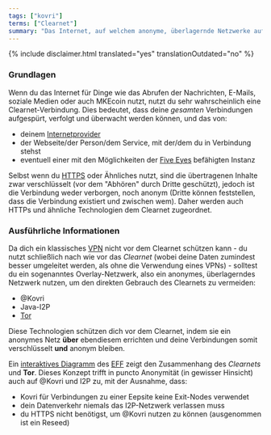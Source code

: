 ```yaml
---
tags: ["kovri"]
terms: ["Clearnet"]
summary: "Das Internet, auf welchem anonyme, überlagernde Netzwerke aufbauen"
---
```


{% include disclaimer.html translated="yes" translationOutdated="no" %}
### Grundlagen

Wenn du das Internet für Dinge wie das Abrufen der Nachrichten, E-Mails, soziale Medien oder auch MKEcoin nutzt, nutzt du sehr wahrscheinlich eine Clearnet-Verbindung. Dies bedeutet, dass deine *gesamten* Verbindungen aufgespürt, verfolgt und überwacht werden können, und das von:

- deinem [Internetprovider](https://de.wikipedia.org/wiki/Internetdienstanbieter)
- der Webseite/der Person/dem Service, mit der/dem du in Verbindung stehst
- eventuell einer mit den Möglichkeiten der [Five Eyes](https://en.wikipedia.org/wiki/5_Eyes) befähigten Instanz

Selbst wenn du [HTTPS](https://de.wikipedia.org/wiki/Hypertext_Transfer_Protocol_Secure) oder Ähnliches nutzt, sind die übertragenen Inhalte zwar verschlüsselt (vor dem "Abhören" durch Dritte geschützt), jedoch ist die Verbindung weder verborgen, noch anonym (Dritte können feststellen, dass die Verbindung existiert und zwischen wem). Daher werden auch HTTPs und ähnliche Technologien dem Clearnet zugeordnet.

### Ausführliche Informationen

Da dich ein klassisches [VPN](https://de.wikipedia.org/wiki/Virtual_Private_Network) nicht vor dem Clearnet schützen kann - du nutzt schließlich nach wie vor das *Clearnet* (wobei deine Daten zumindest besser umgeleitet werden, als ohne die Verwendung eines VPNs) - solltest du ein sogenanntes Overlay-Netzwerk, also ein anonymes, überlagerndes Netzwerk nutzen, um den direkten Gebrauch des Clearnets zu vermeiden:

- @Kovri
- Java-I2P
- [Tor](https://torproject.org/de/)

Diese Technologien schützen dich vor dem Clearnet, indem sie ein anonymes Netz **über** ebendiesem errichten und deine Verbindungen somit verschlüsselt **und** anonym bleiben.

Ein [interaktives Diagramm](https://www.eff.org/pages/tor-and-https) des [EFF](https://www.eff.org/) zeigt den Zusammenhang des *Clearnets* und **Tor**. Dieses Konzept trifft in puncto Anonymität (in gewisser Hinsicht) auch auf @Kovri und I2P zu, mit der Ausnahme, dass:

- Kovri für Verbindungen zu einer Eepsite keine Exit-Nodes verwendet
- dein Datenverkehr niemals das I2P-Netzwerk verlassen muss
- du HTTPS nicht benötigst, um @Kovri nutzen zu können (ausgenommen ist ein Reseed)


